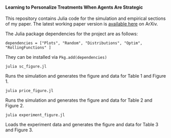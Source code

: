 #### Learning to Personalize Treatments When Agents Are Strategic 

This repository contains Julia code for the simulation and empirical sections of my paper. The latest working paper version is [available here]() on ArXiv. 

The Julia package dependencies for the project are as follows: 

```
dependencies = ["Plots", "Random", "Distributions", "Optim", "RollingFunctions" ] 
```

They can be installed via `Pkg.add(dependencies)` 

```
julia sc_figure.jl
``` 
Runs the simulation and generates the figure and data for Table 1 and Figure 1. 
```
julia price_figure.jl
``` 
Runs the simulation and generates the figure and data for Table 2 and Figure 2. 
``` 
julia experiment_figure.jl
``` 
Loads the experiment data and generates the figure and data for Table 3 and Figure 3. 
